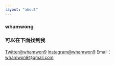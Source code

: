```yaml
---
layout: "about"
---
```


### whamwong

### 可以在下面找到我
[Twitter@whamwon9](https://twitter.com/whamwon9)
[Instagram@whamwon9](https://www.instagram.com/whamwon9/)
Email：whamwon9@gmail.com
